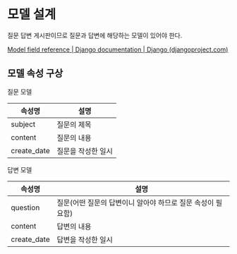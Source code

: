 

# 모델 설계

질문 답변 게시판이므로 질문과 답변에 해당하는 모델이 있어야 한다.

[Model field reference | Django documentation | Django (djangoproject.com)](https://docs.djangoproject.com/en/3.0/ref/models/fields/#field-types)

## 모델 속성 구상

질문 모델

| 속성명      | 설명               |
| ----------- | ------------------ |
| subject     | 질문의 제목        |
| content     | 질문의 내용        |
| create_date | 질문을 작성한 일시 |



답변 모델

| 속성명      | 설명                                                        |
| ----------- | ----------------------------------------------------------- |
| question    | 질문(어떤 질문의 답변이니 알아야 하므로 질문 속성이 필요함) |
| content     | 답변의 내용                                                 |
| create_date | 답변을 작성한 일시                                          |

